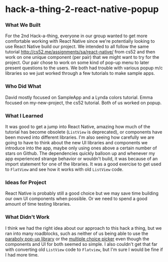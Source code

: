 # hack-a-thing-2-react-native-popup

### What We Built

For the 2nd Hack-a-thing, everyone in our group wanted to get more comfortable working with React Native since we're potentially looking to use React Native build our project. We intended to all follow the same tutorial http://cs52.me/assignments/sa/react-native/ from cs52 and then work on one unique component (per pair) that we might want to try for the project. Our pair chose to work on some kind of pop-up menu to later present questions to the users. We both had trouble with various popup m/c libraries so we just worked through a few tutorials to make sample apps.

### Who Did What
David mostly focused on SampleApp and a Lynda colors tutorial.
Emma focused on my-new-project, the cs52 tutorial.
Both of us worked on popup.

### What I Learned

It was good to get a jump into React Native, amazing how much of the tutorial has become obsolete (`ListView` is deprecated), or components have been moved into different libraries. I'm also seeing how carefully we are going to have to think about the new UI libraries and components we introduce into the app, maybe only using ones above a certain number of stars on Github. The dependencies quickly balloon up and whenever my app experienced strange behavior or wouldn't build, it was because of an import statement for one of the libraries. It was a good exercise to get used to `FlatView` and see how it works with old `ListView` code.

### Ideas for Project

React Native is probably still a good choice but we may save time building our own UI components when possible. Or we need to spend a good amount of time testing libraries.

### What Didn't Work

I think we had the right idea about our approach to this hack a thing, but we ran into many roadblocks, such as neither of us being able to use the [paraboly pop-up library](https://reactnativeexample.com/customizable-report-modal-via-paraboly-for-react-native/) or the [multiple choice picker](https://github.com/nguythaitinh/react-native-multiple-choice-picker) even though the components and UI for both seemed so simple. I also couldn't get that far with converting old `ListView` code to `Flatview`, but I'm sure I would be fine if I had more time.
